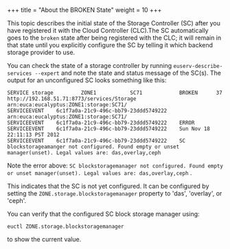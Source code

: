 +++
title = "About the BROKEN State"
weight = 10
+++

This topic describes the initial state of the Storage Controller (SC) after you have registered it with the Cloud Controller (CLC).The SC automatically goes to the `broken` state after being registered with the CLC; it will remain in that state until you explicitly configure the SC by telling it which backend storage provider to use. 

You can check the state of a storage controller by running `euserv-describe-services --expert` and note the state and status message of the SC(s). The output for an unconfigured SC looks something like this: 



    SERVICE	storage        	ZONE1        	SC71           	BROKEN    	37  	http://192.168.51.71:8773/services/Storage	arn:euca:eucalyptus:ZONE1:storage:SC71/
    SERVICEEVENT	6c1f7a0a-21c9-496c-bb79-23ddd5749222	arn:euca:eucalyptus:ZONE1:storage:SC71/
    SERVICEEVENT	6c1f7a0a-21c9-496c-bb79-23ddd5749222	ERROR
    SERVICEEVENT	6c1f7a0a-21c9-496c-bb79-23ddd5749222	Sun Nov 18 22:11:13 PST 2012
    SERVICEEVENT	6c1f7a0a-21c9-496c-bb79-23ddd5749222	SC blockstorageamanger not configured. Found empty or unset manager(unset). Legal values are: das,overlay,ceph



Note the error above: `SC blockstoragemanager not configured. Found empty or unset manager(unset). Legal values are: das,overlay,ceph` . 

This indicates that the SC is not yet configured. It can be configured by setting the `ZONE.storage.blockstoragemanager` property to 'das', 'overlay', or 'ceph'. 

You can verify that the configured SC block storage manager using: 

    euctl ZONE.storage.blockstoragemanager

to show the current value.

